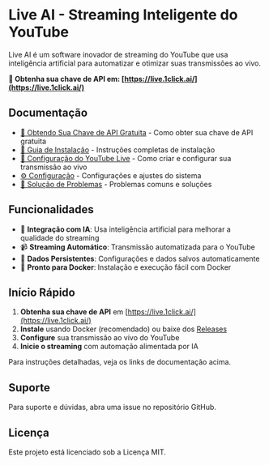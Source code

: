# Live AI - Streaming Inteligente do YouTube

Live AI é um software inovador de streaming do YouTube que usa inteligência artificial para automatizar e otimizar suas transmissões ao vivo.

**🔑 Obtenha sua chave de API em: [https://live.1click.ai/](https://live.1click.ai/)**

## Documentação

- [🔑 Obtendo Sua Chave de API Gratuita](OBTENDO_CHAVE_API.md) - Como obter sua chave de API gratuita
- [📖 Guia de Instalação](INSTALLATION_PT_BR.md) - Instruções completas de instalação
- [🎥 Configuração do YouTube Live](YOUTUBE_LIVE_PT_BR.md) - Como criar e configurar sua transmissão ao vivo
- [⚙️ Configuração](CONFIGURATION_PT_BR.md) - Configurações e ajustes do sistema
- [🔧 Solução de Problemas](TROUBLESHOOTING_PT_BR.md) - Problemas comuns e soluções

## Funcionalidades

- 🤖 **Integração com IA**: Usa inteligência artificial para melhorar a qualidade do streaming
- 📹 **Streaming Automático**: Transmissão automatizada para o YouTube
- 💾 **Dados Persistentes**: Configurações e dados salvos automaticamente
- 🐳 **Pronto para Docker**: Instalação e execução fácil com Docker

## Início Rápido

1. **Obtenha sua chave de API** em [https://live.1click.ai/](https://live.1click.ai/)
2. **Instale** usando Docker (recomendado) ou baixe dos [Releases](https://github.com/mosqueiro/live-ai/releases)
3. **Configure** sua transmissão ao vivo do YouTube
4. **Inicie o streaming** com automação alimentada por IA

Para instruções detalhadas, veja os links de documentação acima.

## Suporte

Para suporte e dúvidas, abra uma issue no repositório GitHub.

## Licença

Este projeto está licenciado sob a Licença MIT.
